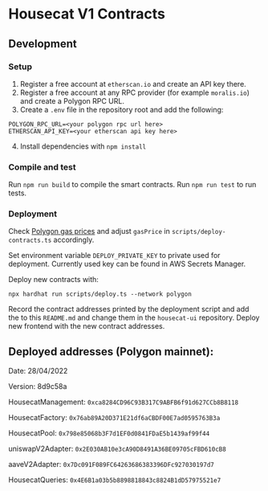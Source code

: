 # Housecat V1 Contracts

## Development

### Setup

1. Register a free account at `etherscan.io` and create an API key there.
2. Register a free account at any RPC provider (for example `moralis.io`) and create a Polygon RPC URL.
3. Create a `.env` file in the repository root and add the following:

```
POLYGON_RPC_URL=<your polygon rpc url here>
ETHERSCAN_API_KEY=<your etherscan api key here>
```

4. Install dependencies with `npm install`

### Compile and test

Run `npm run build` to compile the smart contracts.
Run `npm run test` to run tests.

### Deployment

Check [Polygon gas prices](https://polygonscan.com/gastracker) and adjust `gasPrice` in `scripts/deploy-contracts.ts` accordingly.

Set environment variable `DEPLOY_PRIVATE_KEY` to private used for deployment. Currently used key can be found in AWS Secrets Manager.

Deploy new contracts with:

```
npx hardhat run scripts/deploy.ts --network polygon
```

Record the contract addresses printed by the deployment script and add the to this `README.md` and change them in the `housecat-ui`
repository. Deploy new frontend with the new contract addresses.

## Deployed addresses (Polygon mainnet):

Date: 28/04/2022

Version: 8d9c58a

HousecatManagement: `0xca8284CD96C93B317C9ABFB6f91d627CCb8B8118`

HousecatFactory: `0x76ab89A20D371E21df6aCBDF00E7ad0595763B3a`

HousecatPool: `0x798e85068b3F7d1EF0d0841FDaE5b1439af99f44`

uniswapV2Adapter: `0x2E030AB10e3cA90D8491A36BE09705cFBD610cB8`

aaveV2Adapter: `0x7Dc091F089FC64263686383396DFc927030197d7`

HousecatQueries: `0x4E6B1a03b5b8898818843c8824B1dD57975521e7`

